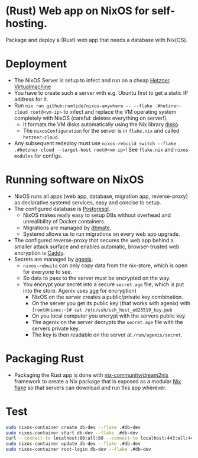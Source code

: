 # (Rust) Web app on NixOS for self-hosting.
Package and deploy a (Rust) web app that needs a database
with Nix(OS).

# Deployment
- The NixOS Server is setup to infect and run on a cheap [Hetzner Virtualmachine](https://www.hetzner.com/de/cloud)
- You have to create such a server with e.g. Ubuntu first to get a static IP address for it.
- Run `nix run github:numtide/nixos-anywhere -- --flake .#hetzner-cloud root@<vm-ip>` to infect and replace
  the VM operating system completely with NixOS (careful: deletes everything on server!).
  - It formats the VM disks automatically using the Nix library [disko](https://github.com/nix-community/disko)
  - The `nixosConfiguration` for the server is in `flake.nix` and called `hetzner-cloud`.
- Any subsequent redeploy must use `nixos-rebuild switch --flake .#hetzner-cloud --target-host root@<vm-ip>`!
  See `flake.nix` and `nixos-modules` for configs.

# Running software on NixOS

- NixOS runs all apps (web app, database, migration app, reverse-proxy) as declarative systemd services, easy
  and concise to setup.
- The configured database is [Postgresql](https://nixos.wiki/wiki/PostgreSQL).
  - NixOS makes really easy to setup DBs without overhead and unrealibility of Docker containers.
  - Migrations are managed by [dbmate](https://github.com/amacneil/dbmate).
  - Systemd allows us to run migrations on every web app upgrade.
- The configured reverse-proxy that secures the web app behind a smaller attack surface and
  enables automatic, browser-trusted web encryption is [Caddy](https://nixos.wiki/wiki/Caddy).
- Secrets are managed by [agenix](https://github.com/ryantm/agenix).
  - `nixos-rebuild` can only copy data from the nix-store, which is open for everyone to see.
  - So data to pass to the server must be encrypted on the way.
  - You encrypt your secret into a secure `secret.age` file, which is put into the store.
    Agenix uses [age](https://github.com/FiloSottile/age) for encryption) 
    - NixOS on the server creates a public/private key combination.
    - On the server you get its public key (that works with agenix) with
      `[root@nixos:~]# cat /etc/ssh/ssh_host_ed25519_key.pub`
    - On you local computer you encrypt with the servers public key.
    - The agenix on the server decrypts the `secret.age` file with the servers private key.
    - The key is then readable on the server at `/run/agenix/secret`.

# Packaging Rust
- Packaging the Rust app is done with [nix-community/dream2nix](https://github.com/nix-community/dream2nix) framework
  to create a Nix package that is exposed as a modular [Nix flake](https://nixos.wiki/wiki/Flakes)
  so that servers can download and run this app wherever.


# Test

```bash
sudo nixos-container create db-dev --flake .#db-dev
sudo nixos-container start db-dev --flake .#db-dev
curl --connect-to localhost:80:all:80 --connect-to localhost:443:all:443 http://localhost -k -L
sudo nixos-container update db-dev --flake .#db-dev
sudo nixos-container root-login db-dev --flake .#db-dev
```